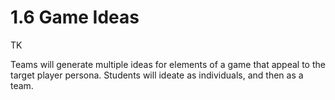 # 1.6 Game Ideas

TK

Teams will generate multiple ideas for elements of a game that appeal to the target player persona.  Students will ideate as individuals, and then as a team.

